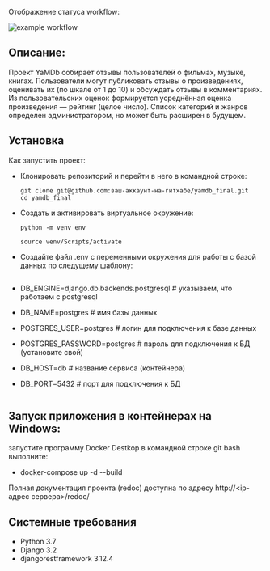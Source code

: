 Отображение статуса workflow:

![example workflow](https://github.com/RustamM2022/yamdb_final/actions/workflows/yamdb_worklows.yml/badge.svg)

## Описание:
Проект YaMDb собирает отзывы пользователей о фильмах, музыке, книгах. Пользователи могут публиковать отзывы о произведениях, оценивать их (по шкале от 1 до 10) и обсуждать отзывы в комментариях. Из пользовательских оценок формируется усреднённая оценка произведения — рейтинг (целое число). Список категорий и жанров определен администратором, но может быть расширен в будущем.

## Установка
Как запустить проект:
 - Клонировать репозиторий и перейти в него в командной строке:
   
    ```
    git clone git@github.com:ваш-аккаунт-на-гитхабе/yamdb_final.git
    cd yamdb_final
    ```

* Cоздать и активировать виртуальное окружение:

   ```
   python -m venv env

   source venv/Scripts/activate
   ```

- Создайте файл .env с переменными окружения для работы с базой данных по следущему шаблону:

  ```
- DB_ENGINE=django.db.backends.postgresql # указываем, что работаем с postgresql
- DB_NAME=postgres # имя базы данных
- POSTGRES_USER=postgres # логин для подключения к базе данных
- POSTGRES_PASSWORD=postgres # пароль для подключения к БД (установите свой)
- DB_HOST=db # название сервиса (контейнера)
- DB_PORT=5432 # порт для подключения к БД
  ```

## Запуск приложения в контейнерах на Windows:
запустите программу Docker Destkop
в командной строке git bash выполните: 
- docker-compose up -d --build


Полная документация проекта (redoc) доступна по адресу http://<ip-адрес сервера>/redoc/

## Системные требования
- Python 3.7
- Django 3.2
- djangorestframework 3.12.4
